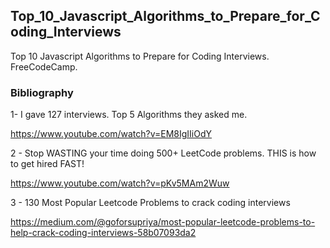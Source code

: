 ## Top_10_Javascript_Algorithms_to_Prepare_for_Coding_Interviews
Top 10 Javascript Algorithms to Prepare for Coding Interviews. FreeCodeCamp.


### Bibliography

1-  I gave 127 interviews. Top 5 Algorithms they asked me.

https://www.youtube.com/watch?v=EM8IgIIiOdY

2 -  Stop WASTING your time doing 500+ LeetCode problems. THIS is how to get hired FAST!

https://www.youtube.com/watch?v=pKv5MAm2Wuw

3 - 130 Most Popular Leetcode Problems to crack coding interviews

https://medium.com/@goforsupriya/most-popular-leetcode-problems-to-help-crack-coding-interviews-58b07093da2